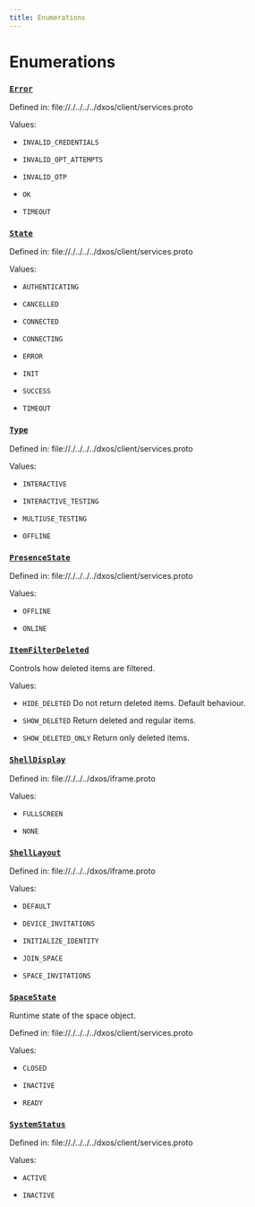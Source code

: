 ```yaml
---
title: Enumerations
---
```

# Enumerations
### [`Error`]()

Defined in:
   file://./../../../dxos/client/services.proto


Values:
- `INVALID_CREDENTIALS`

- `INVALID_OPT_ATTEMPTS`

- `INVALID_OTP`

- `OK`

- `TIMEOUT`

### [`State`]()

Defined in:
   file://./../../../dxos/client/services.proto


Values:
- `AUTHENTICATING`

- `CANCELLED`

- `CONNECTED`

- `CONNECTING`

- `ERROR`

- `INIT`

- `SUCCESS`

- `TIMEOUT`

### [`Type`]()

Defined in:
   file://./../../../dxos/client/services.proto


Values:
- `INTERACTIVE`

- `INTERACTIVE_TESTING`

- `MULTIUSE_TESTING`

- `OFFLINE`

### [`PresenceState`]()

Defined in:
   file://./../../../dxos/client/services.proto


Values:
- `OFFLINE`

- `ONLINE`

### [`ItemFilterDeleted`]()

Controls how deleted items are filtered.


Values:
- `HIDE_DELETED` Do not return deleted items. Default behaviour.

- `SHOW_DELETED` Return deleted and regular items.

- `SHOW_DELETED_ONLY` Return only deleted items.

### [`ShellDisplay`]()

Defined in:
   file://./../../dxos/iframe.proto


Values:
- `FULLSCREEN`

- `NONE`

### [`ShellLayout`]()

Defined in:
   file://./../../dxos/iframe.proto


Values:
- `DEFAULT`

- `DEVICE_INVITATIONS`

- `INITIALIZE_IDENTITY`

- `JOIN_SPACE`

- `SPACE_INVITATIONS`

### [`SpaceState`]()

Runtime state of the space object.

Defined in:
   file://./../../../dxos/client/services.proto


Values:
- `CLOSED`

- `INACTIVE`

- `READY`

### [`SystemStatus`]()

Defined in:
   file://./../../../dxos/client/services.proto


Values:
- `ACTIVE`

- `INACTIVE`
